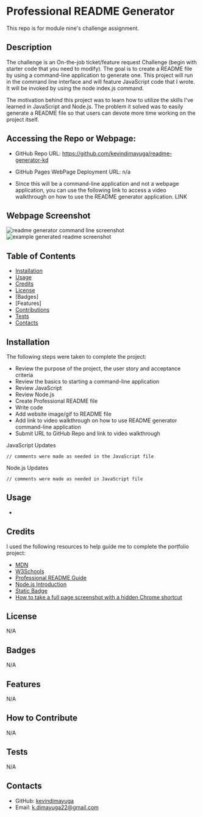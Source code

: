 # Professional README Generator

This repo is for module nine's challenge assignment.


## Description

The challenge is an On-the-job ticket/feature request Challenge (begin with starter code that you need to modify). The goal is to create a README file by using a command-line application to generate one. This project will run in the command line interface and will feature JavaScript code that I wrote. It will be invoked by using the node index.js command.

The motivation behind this project was to learn how to utilize the skills I've learned in JavaScript and Node.js. The problem it solved was to easily generate a README file so that users can devote more time working on the project itself.

## Accessing the Repo or Webpage:

- GitHub Repo URL: https://github.com/kevindimayuga/readme-generator-kd
- GitHub Pages WebPage Deployment URL: n/a

- Since this will be a command-line application and not a webpage application, you can use the following link to access a video walkthrough on how to use the README generator application. LINK

## Webpage Screenshot

![readme generator command line screenshot](./assets/images/kevindimayuga.github.io_weather-dashboard-kd.png)
![example generated readme screenshot](./assets/images/kevindimayuga.github.io_weather-dashboard-kd.png)

## Table of Contents

- [Installation](#installation)
- [Usage](#usage)
- [Credits](#credits)
- [License](#license)
- [Badges]
- [Features]
- [Contributions](#contributing)
- [Tests](#tests)
- [Contacts](#Contacts)

## Installation

The following steps were taken to complete the project:
- Review the purpose of the project, the user story and acceptance criteria
- Review the basics to starting a command-line application
- Review JavaScript
- Review Node.js
- Create Professional README file
- Write code
- Add website image/gif to README file
- Add link to video walkthrough on how to use README generator command-line application
- Submit URL to GitHub Repo and link to video walkthrough

JavaScript Updates
```
// comments were made as needed in the JavaScript file
```

Node.js Updates
```
// comments were made as needed in JavaScript file
```

## Usage

- 

## Credits

I used the following resources to help guide me to complete the portfolio project:

- [MDN](https://developer.mozilla.org/en-US/)
- [W3Schools](https://www.w3schools.com/)
- [Professional README Guide](https://coding-boot-camp.github.io/full-stack/github/professional-readme-guide)
- [Node.js Introduction](https://www.w3schools.com/nodejs/nodejs_intro.asp)
- [Static Badge](https://shields.io/badges)
- [How to take a full page screenshot with a hidden Chrome shortcut](https://zapier.com/blog/full-page-screenshots-in-chrome/)

## License

N/A

## Badges

N/A

## Features

N/A

## How to Contribute

N/A

## Tests

N/A

## Contacts

- GitHub: [kevindimayuga](https://github.com/kevindimayuga)
- Email: k.dimayuga22@gmail.com